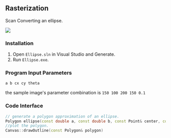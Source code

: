 ## Rasterization

Scan Converting an ellipse.

![](./test.ppm)

### Installation

1. Open `Ellipse.sln` in Visual Studio and Generate.
2. Run `Ellipse.exe`.

### Program Input Parameters

`a b cx cy theta`

the sample image's parameter combination is
`150 100 200 150 0.1`

### Code Interface
```C++
// generate a polygon approximation of an ellipse.
Polygon ellipse(const double a, const double b, const Point& center, const double theta=0)
//plot the polygon.
Canvas::drawOutline(const Polygon& polygon)
```
